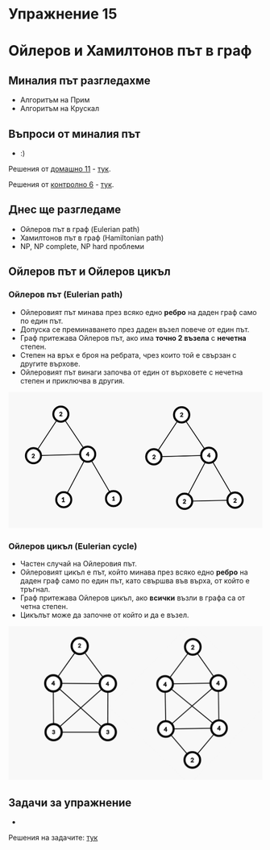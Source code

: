 # Упражнение 15

# Ойлеров и Хамилтонов път в граф

## Миналия път разгледахме

- Алгоритъм на Прим
- Алгоритъм на Крускал

## Въпроси от миналия път

- :)

Решения от [домашно 11](https://hackerrank.com/contests/sda-ad-hw-11-2023) - [тук](/Homeworks/hw_11).

Решения от [контролно 6]() - [тук](/Exams/exam_06).

## Днес ще разгледаме

- Ойлеров път в граф (Eulerian path)
- Хамилтонов път в граф (Hamiltonian path)
- NP, NP complete, NP hard проблеми
  
## Ойлеров път и Ойлеров цикъл 

### Ойлеров път (Eulerian path)

- Ойлеровият път минава през всяко едно **ребро** на даден граф само по един път.
- Допуска се преминаването през даден възел повече от един път.
- Граф притежава Ойлеров път, ако има **точно 2 възела** с **нечетна** степен.
- Степен на връх е броя на ребрата, чрез които той е свързан с другите върхове.
- Ойлеровият път винаги започва от един от върховете с нечетна степен и приключва в другия.

![Simple Eulerian path and cycle graphs](media/simple_eulerian_path_and_cycle.png)

### Ойлеров цикъл (Eulerian cycle)

- Частен случай на Ойлеровия път.
- Ойлеровият цикъл е път, който минава през всяко едно **ребро** на даден граф само по един път, като свършва във върха, от който е тръгнал.
- Граф притежава Ойлеров цикъл, ако **всички** възли в графа са от четна степен.
- Цикълът може да започне от който и да е възел.

![Complex Eulerian path and cycle graphs](media/complex_eulerian_path_and_cycle.png)


## Задачи за упражнение

- []()


Решения на задачите: [тук](/Tasks/tasks_15)